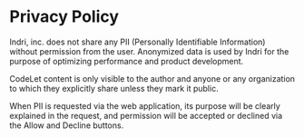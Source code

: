 # Privacy Policy

Indri, inc. does not share any PII (Personally Identifiable Information) without permission from the user. Anonymized data is used by Indri for the purpose of optimizing performance and product development.

CodeLet content is only visible to the author and anyone or any organization to which they explicitly share unless they mark it public.

When PII is requested via the web application, its purpose will be clearly explained in the request, and permission will be accepted or declined via the Allow and Decline buttons.
